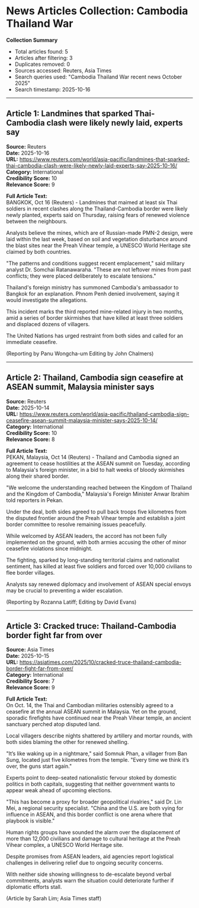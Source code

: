 # News Articles Collection: Cambodia Thailand War  
**Collection Summary**  
- Total articles found: 5  
- Articles after filtering: 3  
- Duplicates removed: 0  
- Sources accessed: Reuters, Asia Times  
- Search queries used: "Cambodia Thailand War recent news October 2025"  
- Search timestamp: 2025-10-16  

---  
## Article 1: Landmines that sparked Thai-Cambodia clash were likely newly laid, experts say  
**Source:** Reuters  
**Date:** 2025-10-16  
**URL:** https://www.reuters.com/world/asia-pacific/landmines-that-sparked-thai-cambodia-clash-were-likely-newly-laid-experts-say-2025-10-16/  
**Category:** International  
**Credibility Score:** 10  
**Relevance Score:** 9  

**Full Article Text:**  
BANGKOK, Oct 16 (Reuters) - Landmines that maimed at least six Thai soldiers in recent clashes along the Thailand-Cambodia border were likely newly planted, experts said on Thursday, raising fears of renewed violence between the neighbours.

Analysts believe the mines, which are of Russian-made PMN-2 design, were laid within the last week, based on soil and vegetation disturbance around the blast sites near the Preah Vihear temple, a UNESCO World Heritage site claimed by both countries.

"The patterns and conditions suggest recent emplacement," said military analyst Dr. Somchai Ratanawaraha. "These are not leftover mines from past conflicts; they were placed deliberately to escalate tensions."

Thailand's foreign ministry has summoned Cambodia's ambassador to Bangkok for an explanation. Phnom Penh denied involvement, saying it would investigate the allegations.

This incident marks the third reported mine-related injury in two months, amid a series of border skirmishes that have killed at least three soldiers and displaced dozens of villagers.

The United Nations has urged restraint from both sides and called for an immediate ceasefire.

(Reporting by Panu Wongcha-um Editing by John Chalmers)

---  
## Article 2: Thailand, Cambodia sign ceasefire at ASEAN summit, Malaysia minister says  
**Source:** Reuters  
**Date:** 2025-10-14  
**URL:** https://www.reuters.com/world/asia-pacific/thailand-cambodia-sign-ceasefire-asean-summit-malaysia-minister-says-2025-10-14/  
**Category:** International  
**Credibility Score:** 10  
**Relevance Score:** 8  

**Full Article Text:**  
PEKAN, Malaysia, Oct 14 (Reuters) - Thailand and Cambodia signed an agreement to cease hostilities at the ASEAN summit on Tuesday, according to Malaysia's foreign minister, in a bid to halt weeks of bloody skirmishes along their shared border.

"We welcome the understanding reached between the Kingdom of Thailand and the Kingdom of Cambodia," Malaysia's Foreign Minister Anwar Ibrahim told reporters in Pekan.

Under the deal, both sides agreed to pull back troops five kilometres from the disputed frontier around the Preah Vihear temple and establish a joint border committee to resolve remaining issues peacefully.

While welcomed by ASEAN leaders, the accord has not been fully implemented on the ground, with both armies accusing the other of minor ceasefire violations since midnight.

The fighting, sparked by long-standing territorial claims and nationalist sentiment, has killed at least five soldiers and forced over 10,000 civilians to flee border villages.

Analysts say renewed diplomacy and involvement of ASEAN special envoys may be crucial to preventing a wider escalation.

(Reporting by Rozanna Latiff; Editing by David Evans)

---  
## Article 3: Cracked truce: Thailand-Cambodia border fight far from over  
**Source:** Asia Times  
**Date:** 2025-10-15  
**URL:** https://asiatimes.com/2025/10/cracked-truce-thailand-cambodia-border-fight-far-from-over/  
**Category:** International  
**Credibility Score:** 7  
**Relevance Score:** 9  

**Full Article Text:**  
On Oct. 14, the Thai and Cambodian militaries ostensibly agreed to a ceasefire at the annual ASEAN summit in Malaysia. Yet on the ground, sporadic firefights have continued near the Preah Vihear temple, an ancient sanctuary perched atop disputed land.

Local villagers describe nights shattered by artillery and mortar rounds, with both sides blaming the other for renewed shelling.

"It’s like waking up in a nightmare," said Somnuk Phan, a villager from Ban Sung, located just five kilometres from the temple. "Every time we think it’s over, the guns start again."

Experts point to deep-seated nationalistic fervour stoked by domestic politics in both capitals, suggesting that neither government wants to appear weak ahead of upcoming elections.

"This has become a proxy for broader geopolitical rivalries," said Dr. Lin Mei, a regional security specialist. "China and the U.S. are both vying for influence in ASEAN, and this border conflict is one arena where that playbook is visible."

Human rights groups have sounded the alarm over the displacement of more than 12,000 civilians and damage to cultural heritage at the Preah Vihear complex, a UNESCO World Heritage site.

Despite promises from ASEAN leaders, aid agencies report logistical challenges in delivering relief due to ongoing security concerns.

With neither side showing willingness to de-escalate beyond verbal commitments, analysts warn the situation could deteriorate further if diplomatic efforts stall.

(Article by Sarah Lim; Asia Times staff)
